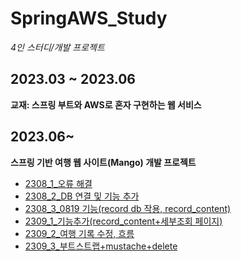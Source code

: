 # SpringAWS_Study
*4인 스터디/개발 프로젝트*
## 2023.03 ~ 2023.06
**교재: 스프링 부트와 AWS로 혼자 구현하는 웹 서비스**  
## 2023.06~
**스프링 기반 여행 웹 사이트(Mango) 개발 프로젝트**  


- [2308_1_오류 해결](https://github.com/minjiKim87/Man_go-Trip_PersonalKMJ/blob/b4a9aea86037c2e6cc8eaf9eab9847d14c34ee6a/2308_1_%EC%98%A4%EB%A5%98%20%ED%95%B4%EA%B2%B0.md)
- [2308_2_DB 연결 및 기능 추가](https://github.com/minjiKim87/Man_go-Trip_PersonalKMJ/blob/b4a9aea86037c2e6cc8eaf9eab9847d14c34ee6a/2308_2_DB%20%EC%97%B0%EA%B2%B0%20%EB%B0%8F%20%EA%B8%B0%EB%8A%A5%20%EC%B6%94%EA%B0%80.md)
- [2308_3_0819 기능(record db 작용, record_content)](https://github.com/minjiKim87/Man_go-Trip_PersonalKMJ/blob/b4a9aea86037c2e6cc8eaf9eab9847d14c34ee6a/2308_3_0819%20%EA%B8%B0%EB%8A%A5(record%20db%20%EC%9E%91%EC%9A%A9%2C%20record_content).md)
- [2309_1_기능추가(record_content+세부조회 페이지)](https://github.com/minjiKim87/Man_go-Trip_PersonalKMJ/blob/b4a9aea86037c2e6cc8eaf9eab9847d14c34ee6a/2309_1_%EA%B8%B0%EB%8A%A5%EC%B6%94%EA%B0%80(record_content%2B%EC%84%B8%EB%B6%80%EC%A1%B0%ED%9A%8C%20%ED%8E%98%EC%9D%B4%EC%A7%80).md)
- [2309_2_여행 기록 수정, 흐름](https://github.com/minjiKim87/Man_go-Trip_PersonalKMJ/blob/b4a9aea86037c2e6cc8eaf9eab9847d14c34ee6a/2309_2_%EC%97%AC%ED%96%89%20%EA%B8%B0%EB%A1%9D%20%EC%88%98%EC%A0%95%2C%20%ED%9D%90%EB%A6%84.md)
- [2309_3_부트스트랩+mustache+delete](https://github.com/minjiKim87/Man_go-Trip_PersonalKMJ/blob/b4a9aea86037c2e6cc8eaf9eab9847d14c34ee6a/2309_3_%EB%B6%80%ED%8A%B8%EC%8A%A4%ED%8A%B8%EB%9E%A9%2Bmustache%2Bdelete.md)
